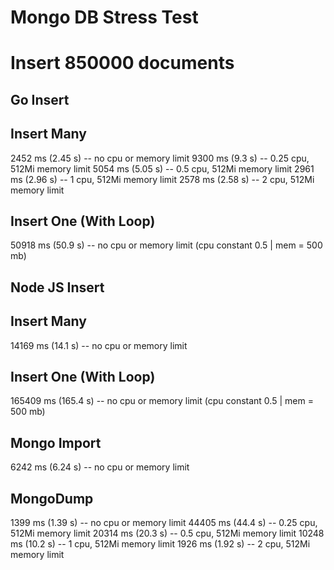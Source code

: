 # Mongo DB Stress Test

# Insert 850000 documents

## Go Insert

## Insert Many

2452 ms (2.45 s) -- no cpu or memory limit
9300 ms (9.3 s) -- 0.25 cpu, 512Mi memory limit
5054 ms (5.05 s) -- 0.5 cpu, 512Mi memory limit
2961 ms (2.96 s) -- 1 cpu, 512Mi memory limit
2578 ms (2.58 s) -- 2 cpu, 512Mi memory limit

## Insert One (With Loop)

50918 ms (50.9 s) -- no cpu or memory limit (cpu constant 0.5 | mem = 500 mb)

## Node JS Insert

## Insert Many

14169 ms (14.1 s) -- no cpu or memory limit

## Insert One (With Loop)

165409 ms (165.4 s) -- no cpu or memory limit (cpu constant 0.5 | mem = 500 mb)

## Mongo Import

6242 ms (6.24 s) -- no cpu or memory limit

## MongoDump

1399 ms (1.39 s) -- no cpu or memory limit
44405 ms (44.4 s) -- 0.25 cpu, 512Mi memory limit
20314 ms (20.3 s) -- 0.5 cpu, 512Mi memory limit
10248 ms (10.2 s) -- 1 cpu, 512Mi memory limit
1926 ms (1.92 s) -- 2 cpu, 512Mi memory limit

